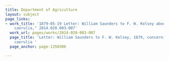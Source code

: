 ```yaml
---
title: Department of Agriculture
layout: subject
page_links:
- work_title: '1879-05-19 Letter: William Saunders to F. W. Kelsey about "Nymphae
    caerulia," 2014.020.003-007'
  work_url: pages/works/2014-020-003-007
  page_title: 'Letter: William Saunders to F. W. Kelsey, 1879, concerning Nymphae
    caerulia '
  page_anchor: page-1350306

---
```

